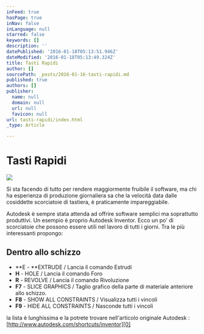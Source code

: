 ```yaml
---
inFeed: true
hasPage: true
inNav: false
inLanguage: null
starred: false
keywords: []
description: ''
datePublished: '2016-01-18T05:13:51.946Z'
dateModified: '2016-01-18T05:13:49.324Z'
title: Tasti Rapidi
author: []
sourcePath: _posts/2016-01-16-tasti-rapidi.md
published: true
authors: []
publisher:
  name: null
  domain: null
  url: null
  favicon: null
url: tasti-rapidi/index.html
_type: Article

---
```

# Tasti Rapidi
![](https://the-grid-user-content.s3-us-west-2.amazonaws.com/317fceaa-49fd-4250-b0ee-90a8959e9d09.png)

Si sta facendo di tutto per rendere maggiormente fruibile il software, ma chi ha esperienza di produzione giornaliera sa che la velocità data dalle cosiddette scorciatoie di tastiera, è praticamente impareggiabile. 

Autodesk è sempre stata attenda ad offrire software semplici ma soprattutto produttivi. Un esempio è proprio Autodesk Inventor. Ecco un po' di scorciatoie che possono essere utili nel lavoro di tutti i giorni. Tra le più interessanti propongo:

## Dentro allo schizzo

* **E - **EXTRUDE / Lancia il comando Estrudi 
* **H** - HOLE / Lancia il comando Foro 
* **R** - REVOLVE / Lancia il comando Rivoluzione 
* **F7** - SLICE GRAPHICS / Taglio grafico della parte di materiale anteriore allo schizzo. 
* **F8** - SHOW ALL CONSTRAINTS / Visualizza tutti i vincoli 
* **F9** - HIDE ALL CONSTRAINTS / Nasconde tutti i vincoli

la lista è lunghissima e la potrete trovare nell'articolo originale Autodesk : [http://www.autodesk.com/shortcuts/inventor][0]

[0]: http://www.autodesk.com/shortcuts/inventor